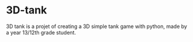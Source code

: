# 3D-tank
3D tank is a projet of creating a 3D simple tank game with python, made by a year 13/12th grade student.
